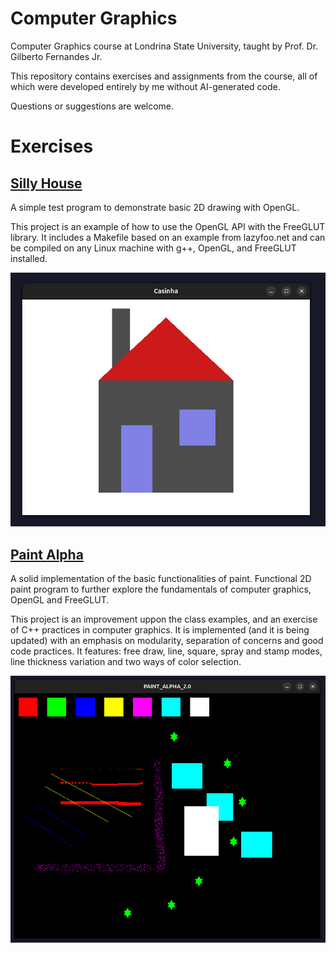 # Computer Graphics

Computer Graphics course at Londrina State University, taught by Prof. Dr. Gilberto Fernandes Jr.

This repository contains exercises and assignments from the course, all of which were developed entirely by me without AI-generated code.

Questions or suggestions are welcome.

# Exercises

## [Silly House](../src/silly_house/)

A simple test program to demonstrate basic 2D drawing with OpenGL.

This project is an example of how to use the OpenGL API with the FreeGLUT library. It includes a Makefile based on an example from lazyfoo.net and can be compiled on any Linux machine with g++, OpenGL, and FreeGLUT installed.

![A simplistic house drawn with basic shapes: gray rectangles for the house and chimney, a red triangle for the roof, and blue rectangles for a door and window.](imgs/silly_house_example.png)

## [Paint Alpha](../src/paint_alpha/)

A solid implementation of the basic functionalities of paint.
Functional 2D paint program to further explore the fundamentals of computer graphics, OpenGL and FreeGLUT.

This project is an improvement uppon the class examples, and an exercise of C++ practices in computer graphics. It is implemented (and it is being updated) with an emphasis on modularity, separation of concerns and good code practices. It features: free draw, line, square, spray and stamp modes, line thickness variation and two ways of color selection.

![PAINT_ALPHA_2.0 program open. Display straight, curved and sprayed line of different thickness, colors and sizes, joined by some rectangles of different sizes and stars, both with the same variety of colors.](imgs/paint_alpha_example.png)
